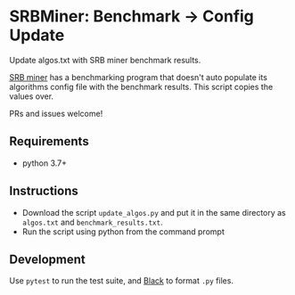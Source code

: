 # SRBMiner: Benchmark -> Config Update
Update algos.txt with SRB miner benchmark results.


[SRB miner](https://www.srbminer.com/) has a benchmarking program that doesn't auto populate its algorithms config file with the benchmark results.
This script copies the values over.

PRs and issues welcome!

## Requirements
* python 3.7+


## Instructions
* Download the script `update_algos.py` and put it in the same directory as `algos.txt` and `benchmark_results.txt`.
* Run the script using python from the command prompt

## Development
Use `pytest` to run the test suite, and [Black](https://github.com/psf/black) to format `.py` files.
